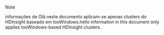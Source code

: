 > [!NOTE]
> <span data-ttu-id="bc19f-101">informações de Olá neste documento aplicam-se apenas clusters do HDInsight baseado em tooWindows.</span><span class="sxs-lookup"><span data-stu-id="bc19f-101">hello information in this document only applies tooWindows-based HDInsight clusters.</span></span>
> 
> 

